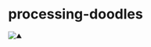 # processing-doodles

![⛰️](https://github.com/backslash-zero/processing-doodles/blob/master/%E2%9B%B0%EF%B8%8F/%E2%9B%B0%EF%B8%8F_600x600.gif?raw=true)
